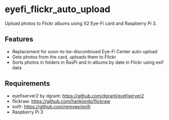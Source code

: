 # eyefi_flickr_auto_upload
Upload photos to Flickr albums using X2 Eye-Fi card and Raspberry Pi 3.

## Features
 * Replacement for soon-to-be-discontinued Eye-Fi Center auto-upload
 * Gets photos from the card, uploads them to Flickr
 * Sorts photos in folders in RasPi and in albums by date in Flickr using exif data

## Requirements
 * eyefiserver2 by dgrant: https://github.com/dgrant/eyefiserver2
 * flickraw: https://github.com/hanklords/flickraw
 * exifr: https://github.com/remvee/exifr
 * Raspberry Pi 3

